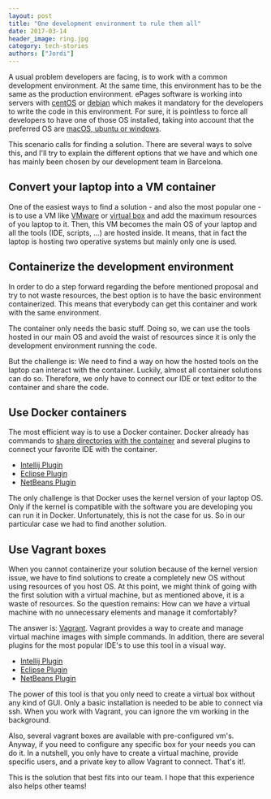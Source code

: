 ```yaml
---
layout: post
title: "One development environment to rule them all"
date: 2017-03-14
header_image: ring.jpg
category: tech-stories
authors: ["Jordi"]
---
```


A usual problem developers are facing, is to work with a common development environment.
At the same time, this environment has to be the same as the production environment.
ePages software is working into servers with [centOS](https://www.centos.org/) or [debian](https://www.debian.org/) which makes it mandatory for the developers to write the code in this environment.
For sure, it is pointless to force all developers to have one of those OS installed, taking into account that the preferred OS are [macOS, ubuntu or windows](https://developer.epages.com/blog/2016/12/22/the-battle-of-the-operating-systems.html).

This scenario calls for finding a solution.
There are several ways to solve this, and I'll try to explain the different options that we have and which one has mainly been chosen by our development team in Barcelona.

## Convert your laptop into a VM container

One of the easiest ways to find a solution - and also the most popular one - is to use a VM like [VMware](http://www.vmware.com/) or [virtual box](https://www.virtualbox.org/) and add the maximum resources of you laptop to it.
Then, this VM becomes the main OS of your laptop and all the tools (IDE, scripts, ...) are hosted inside.
It means, that in fact the laptop is hosting two operative systems but mainly only one is used.

## Containerize the development environment

In order to do a step forward regarding the before mentioned proposal and try to not waste resources, the best option is to have the basic environment containerized.
This means that everybody can get this container and work with the same environment.

The container only needs the basic stuff.
Doing so, we can use the tools hosted in our main OS and avoid the waist of resources since it is only the development environment running the code.

But the challenge is: We need to find a way on how the hosted tools on the laptop can interact with the container.
Luckily, almost all container solutions can do so. Therefore, we only have to connect our IDE or text editor to the container and share the code.

## Use Docker containers

The most efficient way is to use a Docker container.
Docker already has commands to [share directories with the container](https://docs.docker.com/engine/tutorials/dockervolumes) and several plugins to connect your favorite IDE with the container.

* [Intellij Plugin](https://plugins.jetbrains.com/idea/plugin/7724-docker-integration)
* [Eclipse Plugin](https://www.eclipse.org/community/eclipse_newsletter/2016/july/article2.php)
* [NetBeans Plugin](http://wiki.netbeans.org/Docker)

The only challenge is that Docker uses the kernel version of your laptop OS.
Only if the kernel is compatible with the software you are developing you can run it in Docker.
Unfortunately, this is not the case for us.
So in our particular case we had to find another solution.

## Use Vagrant boxes

When you cannot containerize your solution because of the kernel version issue, we have to find solutions to create a completely new OS without using resources of you host OS.
At this point, we might think of going with the first solution with a virtual machine, but as mentioned above, it is a waste of resources.
So the question remains: How can we have a virtual machine with no unnecessary elements and manage it comfortably?

The answer is: [Vagrant](https://www.vagrantup.com).
Vagrant provides a way to create and manage virtual machine images with simple commands.
In addition, there are several plugins for the most popular IDE's to use this tool in a visual way.

* [Intellij Plugin](https://plugins.jetbrains.com/idea/plugin/7379-vagrant)
* [Eclipse Plugin](https://marketplace.eclipse.org/content/vagrant)
* [NetBeans Plugin](http://plugins.netbeans.org/plugin/50630/vagrant)

The power of this tool is that you only need to create a virtual box without any kind of GUI.
Only a basic installation is needed to be able to connect via ssh.
When you work with Vagrant, you can ignore the vm working in the background.

Also, several vagrant boxes are available with pre-configured vm's.
Anyway, if you need to configure any specific box for your needs you can do it.
In a nutshell, you only have to create a virtual machine, provide specific users, and a private key to allow Vagrant to connect. That's it!.

This is the solution that best fits into our team. I hope that this experience also helps other teams!